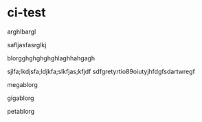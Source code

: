 # ci-test

arghlbargl

safljasfasrglkj

blorgghghghghghlaghhahgagh

sjlfa;lkdjsfa;ldjkfa;slkfjas;kfjdf
sdfgretyrtio89oiutyjhfdgfsdartwregf

megablorg

gigablorg

petablorg
